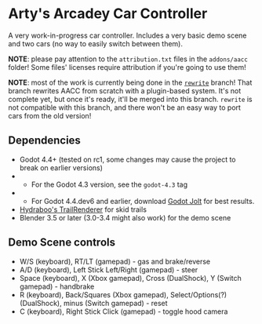 # Arty's Arcadey Car Controller

A very work-in-progress car controller. Includes a very basic demo scene and
two cars (no way to easily switch between them).

**NOTE**: please pay attention to the `attribution.txt` files in the
`addons/aacc` folder! Some files' licenses require attribution if you're going
to use them!

**NOTE**: most of the work is currently being done in the
[`rewrite`](https://github.com/ArtyIF/aacc/tree/rewrite) branch! That branch
rewrites AACC from scratch with a plugin-based system. It's not complete yet,
but once it's ready, it'll be merged into this branch. `rewrite` is not compatible
with this branch, and there won't be an easy way to port cars from the old version!

## Dependencies
- Godot 4.4+ (tested on rc1, some changes may cause the project to break on
  earlier versions)
- - For the Godot 4.3 version, see the `godot-4.3` tag
- - For Godot 4.4.dev6 and earlier, download [Godot Jolt](https://github.com/godot-jolt/godot-jolt)
	for best results.
- [Hydraboo's TrailRenderer](https://github.com/Hyrdaboo/TrailRenderer)
  for skid trails
- Blender 3.5 or later (3.0-3.4 might also work) for the demo scene

## Demo Scene controls
- W/S (keyboard), RT/LT (gamepad) - gas and brake/reverse
- A/D (keyboard), Left Stick Left/Right (gamepad) - steer
- Space (keyboard), X (Xbox gamepad), Cross (DualShock), Y (Switch gamepad) -
  handbrake
- R (keyboard), Back/Squares (Xbox gamepad), Select/Options(?) (DualShock),
  minus (Switch gamepad) - reset
- C (keyboard), Right Stick Click (gamepad) - toggle hood camera
